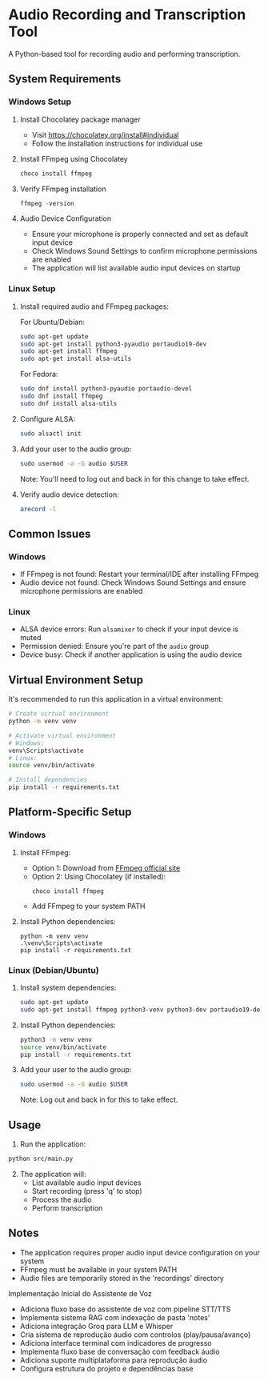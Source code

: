 # Audio Recording and Transcription Tool

A Python-based tool for recording audio and performing transcription.

## System Requirements

### Windows Setup

1. Install Chocolatey package manager
   - Visit https://chocolatey.org/install#individual
   - Follow the installation instructions for individual use

2. Install FFmpeg using Chocolatey
   ```powershell
   choco install ffmpeg
   ```

3. Verify FFmpeg installation
   ```powershell
   ffmpeg -version
   ```

4. Audio Device Configuration
   - Ensure your microphone is properly connected and set as default input device
   - Check Windows Sound Settings to confirm microphone permissions are enabled
   - The application will list available audio input devices on startup

### Linux Setup

1. Install required audio and FFmpeg packages:

   For Ubuntu/Debian:
   ```bash
   sudo apt-get update
   sudo apt-get install python3-pyaudio portaudio19-dev
   sudo apt-get install ffmpeg
   sudo apt-get install alsa-utils
   ```

   For Fedora:
   ```bash
   sudo dnf install python3-pyaudio portaudio-devel
   sudo dnf install ffmpeg
   sudo dnf install alsa-utils
   ```

2. Configure ALSA:
   ```bash
   sudo alsactl init
   ```

3. Add your user to the audio group:
   ```bash
   sudo usermod -a -G audio $USER
   ```
   Note: You'll need to log out and back in for this change to take effect.

4. Verify audio device detection:
   ```bash
   arecord -l
   ```

## Common Issues

### Windows
- If FFmpeg is not found: Restart your terminal/IDE after installing FFmpeg
- Audio device not found: Check Windows Sound Settings and ensure microphone permissions are enabled

### Linux
- ALSA device errors: Run `alsamixer` to check if your input device is muted
- Permission denied: Ensure you're part of the `audio` group
- Device busy: Check if another application is using the audio device

## Virtual Environment Setup

It's recommended to run this application in a virtual environment:

```bash
# Create virtual environment
python -m venv venv

# Activate virtual environment
# Windows:
venv\Scripts\activate
# Linux:
source venv/bin/activate

# Install dependencies
pip install -r requirements.txt
```

## Platform-Specific Setup

### Windows
1. Install FFmpeg:
   - Option 1: Download from [FFmpeg official site](https://ffmpeg.org/download.html)
   - Option 2: Using Chocolatey (if installed):
     ```
     choco install ffmpeg
     ```
   - Add FFmpeg to your system PATH

2. Install Python dependencies:
   ```
   python -m venv venv
   .\venv\Scripts\activate
   pip install -r requirements.txt
   ```

### Linux (Debian/Ubuntu)
1. Install system dependencies:
   ```bash
   sudo apt-get update
   sudo apt-get install ffmpeg python3-venv python3-dev portaudio19-dev
   ```

2. Install Python dependencies:
   ```bash
   python3 -m venv venv
   source venv/bin/activate
   pip install -r requirements.txt
   ```

3. Add your user to the audio group:
   ```bash
   sudo usermod -a -G audio $USER
   ```
   Note: Log out and back in for this to take effect.

## Usage

1. Run the application:
```bash
python src/main.py
```

2. The application will:
   - List available audio input devices
   - Start recording (press 'q' to stop)
   - Process the audio
   - Perform transcription

## Notes

- The application requires proper audio input device configuration on your system
- FFmpeg must be available in your system PATH
- Audio files are temporarily stored in the 'recordings' directory

Implementação Inicial do Assistente de Voz
- Adiciona fluxo base do assistente de voz com pipeline STT/TTS
- Implementa sistema RAG com indexação de pasta 'notes' 
- Adiciona integração Groq para LLM e Whisper
- Cria sistema de reprodução áudio com controlos (play/pausa/avanço)
- Adiciona interface terminal com indicadores de progresso 
- Implementa fluxo base de conversação com feedback áudio
- Adiciona suporte multiplataforma para reprodução áudio
- Configura estrutura do projeto e dependências base